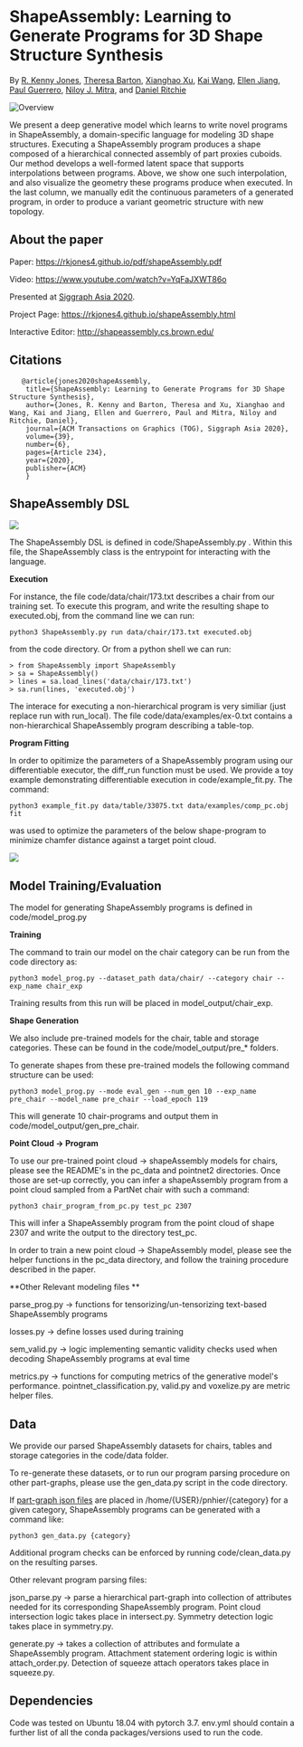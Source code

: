 # ShapeAssembly: Learning to Generate Programs for 3D Shape Structure Synthesis 

By [R. Kenny Jones](https://rkjones4.github.io/), [Theresa Barton](https://github.com/tbarton16), [Xianghao Xu](https://www.linkedin.com/in/xianghao-xu-8b1024a6/), [Kai Wang](https://kwang-ether.github.io/),
[Ellen Jiang](https://ellenjiang.com/), [Paul Guerrero](https://paulguerrero.net/), [Niloy J. Mitra](http://www0.cs.ucl.ac.uk/staff/n.mitra/), and [Daniel Ritchie](https://dritchie.github.io/)

![Overview](https://rkjones4.github.io/img/shapeAssembly/teaser.png)

We present a deep generative model which learns to write novel programs in ShapeAssembly, a domain-specific language for modeling 3D shape structures. Executing a ShapeAssembly program produces a shape composed of a hierarchical connected assembly of part proxies cuboids. Our method develops a well-formed latent space that supports interpolations between programs. Above, we show one such interpolation, and also visualize the geometry these programs produce when executed. In the last column, we manually edit the continuous parameters of a generated program, in order to produce a variant geometric structure with new topology.

## About the paper

Paper: https://rkjones4.github.io/pdf/shapeAssembly.pdf

Video: https://www.youtube.com/watch?v=YqFaJXWT86o

Presented at [Siggraph Asia 2020](https://sa2020.siggraph.org/).

Project Page: https://rkjones4.github.io/shapeAssembly.html

Interactive Editor: http://shapeassembly.cs.brown.edu/

## Citations
```
   @article{jones2020shapeAssembly,
	title={ShapeAssembly: Learning to Generate Programs for 3D Shape Structure Synthesis},
	author={Jones, R. Kenny and Barton, Theresa and Xu, Xianghao and Wang, Kai and Jiang, Ellen and Guerrero, Paul and Mitra, Niloy and Ritchie, Daniel},
	journal={ACM Transactions on Graphics (TOG), Siggraph Asia 2020},
	volume={39},
	number={6},
	pages={Article 234},
 	year={2020},
	publisher={ACM}
    }
```

## ShapeAssembly DSL

![](http://rkjones4.github.io/img/shapeAssembly/exec.gif)

The ShapeAssembly DSL is defined in code/ShapeAssembly.py . Within this file, the ShapeAssembly class is the entrypoint for interacting with the language.

**Execution**

For instance, the file code/data/chair/173.txt describes a chair from our training set. To execute this program, and write the resulting shape to executed.obj, from the command line we can run:
```
python3 ShapeAssembly.py run data/chair/173.txt executed.obj
```
from the code directory. Or from a python shell we can run:
```
> from ShapeAssembly import ShapeAssembly
> sa = ShapeAssembly()
> lines = sa.load_lines('data/chair/173.txt')
> sa.run(lines, 'executed.obj')
```

The interace for executing a non-hierarchical program is very similiar (just replace run with run_local). The file code/data/examples/ex-0.txt contains a non-hierarchical ShapeAssembly program describing a table-top. 

**Program Fitting**

In order to opitimize the parameters of a ShapeAssembly program using our differentiable executor, the diff_run function must be used. We provide a toy example demonstrating differentiable execution in code/example_fit.py. The command:

```
python3 example_fit.py data/table/33075.txt data/examples/comp_pc.obj fit
```
was used to optimize the parameters of the below shape-program to minimize chamfer distance against a target point cloud.

![](http://rkjones4.github.io/img/shapeAssembly/table_fit.gif)


## Model Training/Evaluation

The model for generating ShapeAssembly programs is defined in code/model_prog.py

**Training**

The command to train our model on the chair category can be run from the code directory as:
```
python3 model_prog.py --dataset_path data/chair/ --category chair --exp_name chair_exp
```
Training results from this run will be placed in model_output/chair_exp.

**Shape Generation**

We also include pre-trained models for the chair, table and storage categories. These can be found in the code/model_output/pre_* folders.

To generate shapes from these pre-trained models the following command structure can be used:
```
python3 model_prog.py --mode eval_gen --num_gen 10 --exp_name pre_chair --model_name pre_chair --load_epoch 119
```
This will generate 10 chair-programs and output them in code/model_output/gen_pre_chair. 

**Point Cloud -> Program**

To use our pre-trained point cloud -> shapeAssembly models for chairs, please see the README's in the pc_data and pointnet2 directories.
Once those are set-up correctly, you can infer a shapeAssembly program from a point cloud sampled from a PartNet chair with such a command:

```
python3 chair_program_from_pc.py test_pc 2307
```

This will infer a ShapeAssembly program from the point cloud of shape 2307 and write the output to the directory test_pc.

In order to train a new point cloud -> ShapeAssembly model, please see the helper functions in the pc_data directory, and follow the training procedure described in the paper.

**Other Relevant modeling files **

parse_prog.py -> functions for tensorizing/un-tensorizing text-based ShapeAssembly programs

losses.py -> define losses used during training

sem_valid.py -> logic implementing semantic validity checks used when decoding ShapeAssembly programs at eval time

metrics.py -> functions for computing metrics of the generative model's performance. pointnet_classification.py, valid.py and voxelize.py are metric helper files.



## Data 

We provide our parsed ShapeAssembly datasets for chairs, tables and storage categories in the code/data folder.

To re-generate these datasets, or to run our program parsing procedure on other part-graphs, please use the gen_data.py script in the code directory.

If [part-graph json files](https://github.com/daerduoCarey/structurenet/tree/master/data/partnetdata) are placed in /home/{USER}/pnhier/{category} for a given category, ShapeAssembly programs can be generated with a command like:

```
python3 gen_data.py {category}
```

Additional program checks can be enforced by running code/clean_data.py on the resulting parses. 

Other relevant program parsing files:

json_parse.py -> parse a hierarchical part-graph into collection of attributes needed for its corresponding ShapeAssembly program. Point cloud intersection logic takes place in intersect.py. Symmetry detection logic takes place in symmetry.py.

generate.py -> takes a collection of attributes and formulate a ShapeAssembly program. Attachment statement ordering logic is within attach_order.py. Detection of squeeze attach operators takes place in squeeze.py.

## Dependencies

Code was tested on Ubuntu 18.04 with pytorch 3.7. env.yml should contain a further list of all the conda packages/versions used to run the code.

